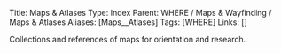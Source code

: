 Title: Maps & Atlases
Type: Index
Parent: WHERE / Maps & Wayfinding / Maps & Atlases
Aliases: [Maps__Atlases]
Tags: [WHERE]
Links: []

Collections and references of maps for orientation and research.
